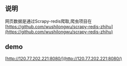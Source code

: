## 说明

网页数据是通过Scrapy-redis爬取,爬虫项目在[https://github.com/wushilongwu/scrapy-redis-zhihu](https://github.com/wushilongwu/scrapy-redis-zhihu)


## demo

[http://120.77.202.221:8080/](http://120.77.202.221:8080/)